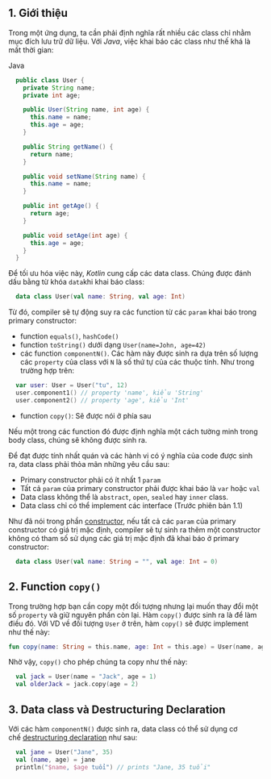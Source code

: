 1\. Giới thiệu
--------------

Trong một ứng dụng, ta cần phải định nghĩa rất nhiều các class chỉ nhằm mục đích lưu trữ dữ liệu. Với *Java*, việc khai báo các class như thế khá là mất thời gian:

Java

```java
  public class User {
    private String name;
    private int age;

    public User(String name, int age) {
      this.name = name;
      this.age = age;
    }

    public String getName() {
      return name;
    }

    public void setName(String name) {
      this.name = name;
    }

    public int getAge() {
      return age;
    }

    public void setAge(int age) {
      this.age = age;
    }
  }

```

Để tối ưu hóa việc này, *Kotlin* cung cấp các data class. Chúng được đánh dấu bằng từ khóa `data`khi khai báo class:

```kotlin
  data class User(val name: String, val age: Int)

```

Từ đó, compiler sẽ tự động suy ra các function từ các `param` khai báo trong primary constructor:

-   function `equals()`, `hashCode()`
-   function `toString()` dưới dạng `User(name=John, age=42)`
-   các function `componentN()`. Các hàm này được sinh ra dựa trên số lượng các `property` của class với `N` là số thứ tự của các thuộc tính. Như trong trường hợp trên:

```kotlin
  var user: User = User("tu", 12)
  user.component1() // property 'name', kiểu 'String'
  user.component2() // property 'age', kiểu 'Int'

```

-   function `copy()`: Sẽ được nói ở phía sau

Nếu một trong các function đó được định nghĩa một cách tường minh trong body class, chúng sẽ không được sinh ra.

Để đạt được tính nhất quán và các hành vi có ý nghĩa của code được sinh ra, data class phải thỏa mãn những yêu cầu sau:

-   Primary constructor phải có ít nhất 1 `param`
-   Tất cả `param` của primary constructor phải được khai báo là `var` hoặc `val`
-   Data class không thể là `abstract`, `open`, `sealed` hay `inner` class.
-   Data class chỉ có thể implement các interface (Trước phiên bản 1.1)

Như đã nói trong phần [constructor](/kotlin/kotlin_class_inheritance/#constructor), nếu tất cả các `param` của primary constructor có giá trị mặc định, compiler sẽ tự sinh ra thêm một constructor không có tham số sử dụng các giá trị mặc định đã khai báo ở primary constructor:

```kotlin
  data class User(val name: String = "", val age: Int = 0)

```

2\. Function `copy()`
-----------------------------------------------------------------------------------------------

Trong trường hợp bạn cần copy một đối tượng nhưng lại muốn thay đổi một số `property` và giữ nguyên phần còn lại. Hàm `copy()` được sinh ra là để làm điều đó. Với VD về đối tượng `User` ở trên, hàm `copy()` sẽ được implement như thế này:

```kotlin
fun copy(name: String = this.name, age: Int = this.age) = User(name, age)

```

Nhờ vậy, `copy()` cho phép chúng ta copy như thế này:

```kotlin
  val jack = User(name = "Jack", age = 1)
  val olderJack = jack.copy(age = 2)

```

3\. Data class và Destructuring Declaration
----------------------------------------------------------------------------------------------------------------------------------------------------

Với các hàm `componentN()` được sinh ra, data class có thể sử dụng cơ chế [destructuring declaration](/kotlin/kotlin_function/#destructuring-declarations) như sau:

```kotlin
  val jane = User("Jane", 35)
  val (name, age) = jane
  println("$name, $age tuổi") // prints "Jane, 35 tuổi"
```